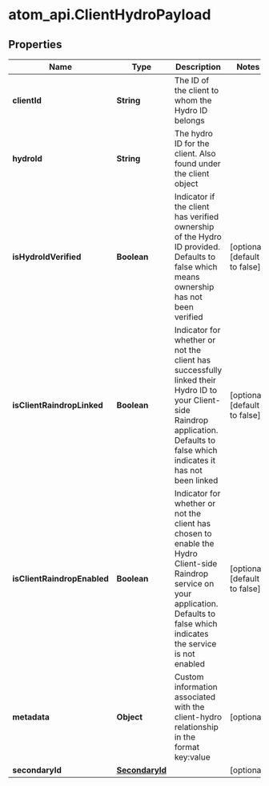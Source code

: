 # atom_api.ClientHydroPayload

## Properties
Name | Type | Description | Notes
------------ | ------------- | ------------- | -------------
**clientId** | **String** | The ID of the client to whom the Hydro ID belongs | 
**hydroId** | **String** | The hydro ID for the client. Also found under the client object | 
**isHydroIdVerified** | **Boolean** | Indicator if the client has verified ownership of the Hydro ID provided. Defaults to false which means ownership has not been verified | [optional] [default to false]
**isClientRaindropLinked** | **Boolean** | Indicator for whether or not the client has successfully linked their Hydro ID to your Client-side Raindrop application. Defaults to false which indicates it has not been linked | [optional] [default to false]
**isClientRaindropEnabled** | **Boolean** | Indicator for whether or not the client has chosen to enable the Hydro Client-side Raindrop service on your application. Defaults to false which indicates the service is not enabled | [optional] [default to false]
**metadata** | **Object** | Custom information associated with the client-hydro relationship in the format key:value | [optional] 
**secondaryId** | [**SecondaryId**](SecondaryId.md) |  | [optional] 



